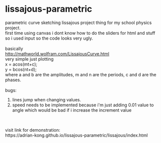 # lissajous-parametric
parametric curve sketching lissajous project thing for my school physics project.
<br>
first time using canvas i dont know how to do the sliders for html and stuff so i used input so the code looks very ugly.
<br>
<br>
basically
<br>
http://mathworld.wolfram.com/LissajousCurve.html
<br>
very simple just plotting
<br>
x = acos(mt+c);
<br>
y = bcos(nt+d);
<br>
where a and b are the amplitudes, m and n are the periods, c and d are the phases.
<br>
<br>
bugs:
1. lines jump when changing values.
2. speed needs to be implemented because i'm just adding 0.01 value to angle which would be bad if i increase the increment value
<br>
<br>
visit link for demonstration:
<br>
https://adrian-kong.github.io/lissajous-parametric/lissajous/index.html
